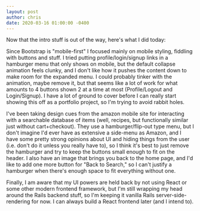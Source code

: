 ```yaml
---
layout: post
author: chris
date: 2020-03-16 01:00:00 -0400
---
```


Now that the intro stuff is out of the way, here's what I did today:

Since Bootstrap is "mobile-first" I focused mainly on mobile styling, fiddling 
with buttons and stuff. I tried putting profile/login/signup links in a 
hamburger menu that only shows on mobile, but the default collapse animation
feels clunky, and I don't like how it pushes the content down to make room for
the expanded menu. I could probably tinker with the animation, maybe remove it,
but that seems like a lot of work for what amounts to 4 buttons shown 2 at a
time at most (Profile/Logout and Login/Signup). I have a lot of ground to cover
before I can really start showing this off as a portfolio project, so I'm 
trying to avoid rabbit holes.

I've been taking design cues from the amazon mobile site for interacting with a
searchable database of items (well, recipes, but functionally similar just 
without cart+checkout). They use a hamburger/flip-out type menu, but I don't
imagine I'd ever have as extensive a side-menu as Amazon, and I have some 
pretty strong opinions about UI and hiding things from the user (i.e. don't do
it unless you really have to), so I think it's best to just remove the 
hamburger and try to keep the buttons small enough to fit on the header. I also
have an image that brings you back to the home page, and I'd like to add one
more button for "Back to Search," so I can't justify a hamburger when there's
enough space to fit everything without one.

Finally, I am aware that my UI powers are held back by not using React or some
other modern frontend framework, but I'm still wrapping my head around the 
Rails backend stuff, so I'm keeping it vanilla Rails server-side-rendering for
now. I can always build a React frontend later (and I intend to).
